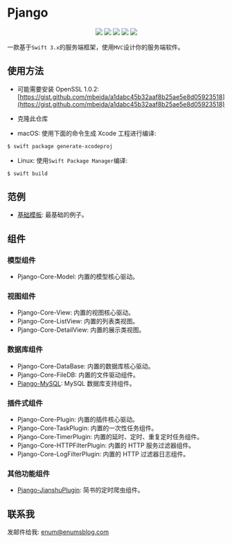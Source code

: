 # Pjango


<p align="center">
	<img src="https://img.shields.io/badge/Build-Passing-brightgreen.svg?style=flat">
	<img src="https://img.shields.io/badge/Swift-3.2-orange.svg?style=flat">
	<img src="https://img.shields.io/badge/Perfect-2.x-orange.svg?style=flat">
   <img src="https://img.shields.io/badge/Platforms-OS%20X%20%7C%20Linux%20-lightgray.svg?style=flat">
   <img src="https://img.shields.io/badge/License-Apache-lightgrey.svg?style=flat">
</p>

一款基于`Swift 3.x`的服务端框架，使用`MVC`设计你的服务端软件。


## 使用方法

- 可能需要安装 OpenSSL 1.0.2: [https://gist.github.com/mbejda/a1dabc45b32aaf8b25ae5e8d05923518](https://gist.github.com/mbejda/a1dabc45b32aaf8b25ae5e8d05923518)

- 克隆此仓库
- macOS: 使用下面的命令生成 Xcode 工程进行编译:

```bash
$ swift package generate-xcodeproj
```

- Linux: 使用`Swift Package Manager`编译:

```bash
$ swift build
```

## 范例

- [基础模板](https://github.com/enums/pjango-template): 最基础的例子。

## 组件

### 模型组件

- Pjango-Core-Model: 内置的模型核心驱动。

### 视图组件

- Pjango-Core-View: 内置的视图核心驱动。
- Pjango-Core-ListView: 内置的列表类视图。
- Pjango-Core-DetailView: 内置的展示类视图。

### 数据库组件

- Pjango-Core-DataBase: 内置的数据库核心驱动。
- Pjango-Core-FileDB: 内置的文件驱动组件。
- [Pjango-MySQL](https://github.com/enums/pjango-mysql): MySQL 数据库支持组件。


### 插件式组件

- Pjango-Core-Plugin: 内置的插件核心驱动。
- Pjango-Core-TaskPlugin: 内置的一次性任务组件。
- Pjango-Core-TimerPlugin: 内置的延时、定时、重复定时任务组件。
- Pjango-Core-HTTPFilterPlugin: 内置的 HTTP 服务过滤器组件。
- Pjango-Core-LogFilterPlugin: 内置的 HTTP 过滤器日志组件。

### 其他功能组件

- [Pjango-JianshuPlugin](https://github.com/enums/Pjango-JianshuPlugin): 简书的定时爬虫组件。

## 联系我

发邮件给我: [enum@enumsblog.com](mailto:enum@enumsblog.com)

